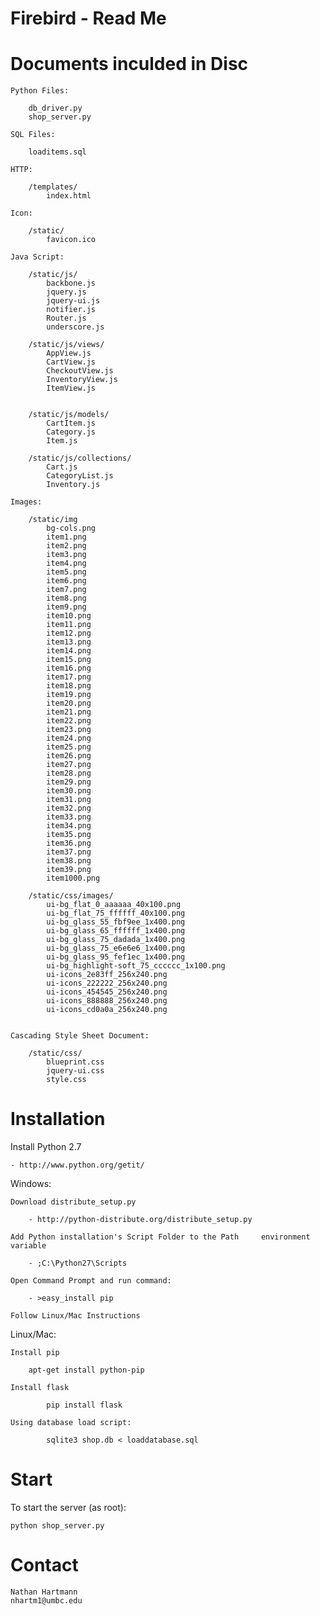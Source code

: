 Firebird - Read Me
==================

Documents inculded in Disc
===========================
	
	Python Files:

		db_driver.py
		shop_server.py

	SQL Files:

		loaditems.sql

	HTTP:

		/templates/
			index.html 

	Icon:
	
		/static/
			favicon.ico 

	Java Script:

		/static/js/
			backbone.js 
			jquery.js  
			jquery-ui.js  
			notifier.js  
			Router.js  
			underscore.js  

		/static/js/views/
			AppView.js  
			CartView.js 
			CheckoutView.js 
			InventoryView.js 
			ItemView.js  


		/static/js/models/
			CartItem.js 
			Category.js  
			Item.js  

		/static/js/collections/
			Cart.js 
			CategoryList.js
			Inventory.js

	Images:
		
		/static/img
			bg-cols.png
			item1.png
			item2.png
			item3.png
			item4.png
			item5.png
			item6.png
			item7.png
			item8.png
			item9.png
			item10.png
			item11.png
			item12.png
			item13.png
			item14.png
			item15.png
			item16.png
			item17.png
			item18.png
			item19.png
			item20.png
			item21.png
			item22.png
			item23.png
			item24.png
			item25.png
			item26.png
			item27.png
			item28.png
			item29.png
			item30.png
			item31.png
			item32.png
			item33.png
			item34.png
			item35.png
			item36.png
			item37.png
			item38.png
			item39.png
			item1000.png

		/static/css/images/
			ui-bg_flat_0_aaaaaa_40x100.png
			ui-bg_flat_75_ffffff_40x100.png
			ui-bg_glass_55_fbf9ee_1x400.png
			ui-bg_glass_65_ffffff_1x400.png
			ui-bg_glass_75_dadada_1x400.png
			ui-bg_glass_75_e6e6e6_1x400.png
			ui-bg_glass_95_fef1ec_1x400.png
			ui-bg_highlight-soft_75_cccccc_1x100.png
			ui-icons_2e83ff_256x240.png
			ui-icons_222222_256x240.png
			ui-icons_454545_256x240.png
			ui-icons_888888_256x240.png
			ui-icons_cd0a0a_256x240.png

	
	Cascading Style Sheet Document:
	
		/static/css/
			blueprint.css
			jquery-ui.css
			style.css

	

Installation
============

Install Python 2.7
	
	- http://www.python.org/getit/	

Windows:

	Download distribute_setup.py 
		
		- http://python-distribute.org/distribute_setup.py

	Add Python installation's Script Folder to the Path 	environment variable
	
		- ;C:\Python27\Scripts

	Open Command Prompt and run command:
	
		- >easy_install pip

	Follow Linux/Mac Instructions

Linux/Mac:

	Install pip

   		apt-get install python-pip

	Install flask
    
    		pip install flask

	Using database load script:

    		sqlite3 shop.db < loaddatabase.sql

Start
=====

To start the server (as root):

    python shop_server.py


Contact
=======

	Nathan Hartmann
	nhartm1@umbc.edu
